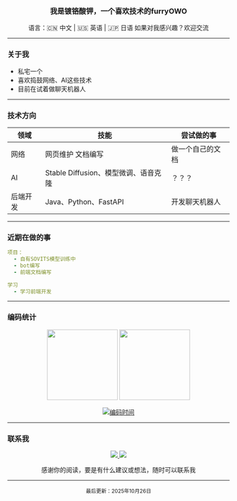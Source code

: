 

<h3 align="center">我是镀铬酸钾，一个喜欢技术的furryOWO</h3>

<div align="center">
  语言：🇨🇳 中文 | 🇺🇸 英语 | 🇯🇵 日语  
  如果对我感兴趣？欢迎交流
</div>

---

### 关于我

- 私宅一个
- 喜欢捣鼓网络、AI这些技术
- 目前在试着做聊天机器人

---

### 技术方向

| 领域         | 技能                                  | 尝试做的事                          |
|--------------|---------------------------------------|-------------------------------------|
| 网络         | 网页维护 文档编写                 | 做一个自己的文档        |
| AI           | Stable Diffusion、模型微调、语音克隆  | ？？？  |
| 后端开发     | Java、Python、FastAPI                 | 开发聊天机器人        |

---

### 近期在做的事

```yaml
项目：
  - 自有SOVITS模型训练中
  - bot编写
  - 前端文档编写

学习
  - 学习前端开发
```

---

### 编码统计

<p align="center">
  <img height="160px" src="https://github-readme-stats.vercel.app/api?username=YOUR_USERNAME&hide_title=false&hide_border=true&show_icons=true&include_all_commits=true&count_private=true&line_height=24&text_color=333&icon_color=7F00FF&bg_color=FFF" />
  <img height="160px" src="https://github-readme-stats.vercel.app/api/top-langs/?username=YOUR_USERNAME&hide=html,css&hide_title=false&hide_border=true&layout=compact&langs_count=8&text_color=333&bg_color=FFF" />
</p>

<p align="center">
  <a href="https://wakatime.com/@YOUR_WAKATIME_ID">
    <img src="https://wakatime.com/badge/user/YOUR_WAKATIME_ID.svg?style=for-the-badge&color=7F00FF" alt="编码时间" />
  </a>
</p>

---

### 联系我

<p align="center">
  <a href="mailto:2221577113@qq.com">
    <img src="https://img.shields.io/badge/邮件-yellow.1225@outlook.com-7F00FF?style=for-the-badge&logo=mail.ru" />
  </a>
  <a href="1">
    <img src="https://img.shields.io/badge/QQ-2221577113-7F00FF?style=for-the-badge&logo=twitter" />
  </a>
</p>

<div align="center">
  感谢你的阅读，要是有什么建议或想法，随时可以联系我
</div>

---

<p align="center">
  <sub>最后更新：2025年10月26日</sub>
</p>
